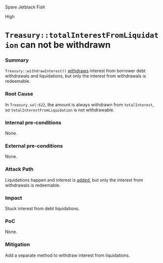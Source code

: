 Spare Jetblack Fish

High

# `Treasury::totalInterestFromLiquidation` can not be withdrawn

### Summary

`Treasury::withdrawInterest()` [withdraws](https://github.com/sherlock-audit/2024-11-autonomint/blob/main/Blockchain/Blockchian/contracts/Core_logic/Treasury.sol#L622) interest from borrower debt withdrawals and liquidations, but only the interest from withdrawals is redeemable. 

### Root Cause

In `Treasury.sol:622`, the amount is always withdrawn from `totalInterest`, so `totalInterestFromLiquidation` is not withdrawable.

### Internal pre-conditions

None.

### External pre-conditions

None.

### Attack Path

Liquidations happen and interest is [added](https://github.com/sherlock-audit/2024-11-autonomint/blob/main/Blockchain/Blockchian/contracts/Core_logic/borrowLiquidation.sol#L272), but only the interest from withdrawals is redeemable.

### Impact

Stuck interest from debt liquidations.

### PoC

None.

### Mitigation

Add a separate method to withdraw interest from liquidations.